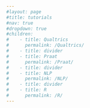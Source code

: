 ```yaml
---
#layout: page
#title: tutorials
#nav: true
#dropdown: true
#children:
#    - title: Qualtrics
#      permalink: /Qualtrics/
#    - title: divider
#    - title: Praat
#      permalink: /Praat/
#    - title: divider
#    - title: NLP
#      permalink: /NLP/
#    - title: divider
#    - title: R
#      permalink: /R/
---
```

